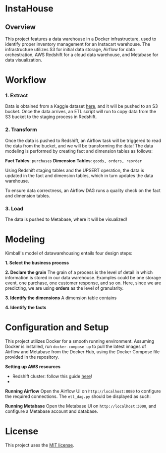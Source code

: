# InstaHouse
## Overview
This project features a data warehouse in a Docker infrastructure, used to identify proper inventory management for an Instacart warehouse. The infrastructure utilizes S3 for initial data storage, Airflow for data orchestration, AWS Redshift for a cloud data warehouse, and Metabase for data visualization.

# Workflow
### 1. Extract
Data is obtained from a Kaggle dataset [here](https://www.kaggle.com/c/instacart-market-basket-analysis/data), and it will be pushed to an S3 bucket. Once the data arrives, an ETL script will run to copy data from the S3 bucket to the staging process in Redshift.

### 2. Transform
Once the data is pushed to Redshift, an Airflow task will be triggered to read the data from the bucket, and we will be transforming the data! The data modeling is performed by creating fact and dimension tables as follows:

**Fact Tables**: `purchases`
**Dimension Tables**: `goods, orders, reorder`

Using Redshift staging tables and the UPSERT operation, the data is updated in the fact and dimension tables, which in turn updates the data warehouse. 

To ensure data correctness, an Airflow DAG runs a quality check on the fact and dimension tables.

### 3. Load
The data is pushed to Metabase, where it will be visualized!

# Modeling
Kimball's model of datawarehousing entails four design steps: 

**1. Select the business process**

**2. Declare the grain**
The grain of a process is the level of detail in which information is stored in our data warehouse. Examples could be one storage event, one purchase, one customer response, and so on. Here, since we are predicting, we are using **orders** as the level of granularity.

**3. Identify the dimensions**
A dimension table contains 

**4. Identify the facts**

# Configuration and Setup
This project utilizes Docker for a smooth running environment. Assuming Docker is installed, run `docker-compose up` to pull the latest images of Airflow and Metabase from the Docker Hub, using the Docker Compose file provided in the repository.

**Setting up AWS resources**
- Redshift cluster: follow this guide [here](https://docs.aws.amazon.com/redshift/latest/gsg/rs-gsg-launch-sample-cluster.html)!
- 

**Running Airflow**
Open the Airflow UI on `http://localhost:8080` to configure the required connections. The `etl_dag.py` should be displayed as such:

**Running Metabase**
Open the Metabase UI on `http://localhost:3000`, and configure a Metabase account and database.

# License
This project uses the [MIT license](https://choosealicense.com/licenses/mit/).
